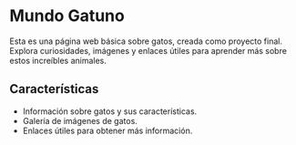 # Mundo Gatuno

Esta es una página web básica sobre gatos, creada como proyecto final. Explora curiosidades, imágenes y enlaces útiles para aprender más sobre estos increíbles animales.

## Características
- Información sobre gatos y sus características.
- Galería de imágenes de gatos.
- Enlaces útiles para obtener más información.
